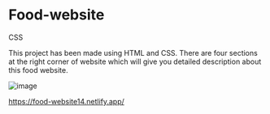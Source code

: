 # Food-website
CSS

This project has been made using HTML and CSS.
There are four sections at the right corner of website which will give you detailed description about this food website.

![image](https://user-images.githubusercontent.com/121433831/214797332-ae396ae1-bbc0-402d-81dd-f9baffa74c65.png)


https://food-website14.netlify.app/
